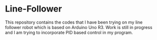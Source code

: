 # Line-Follower

This repository contains the codes that I have been trying on my line follower robot which is based on Arduino Uno R3. 
Work is still in progress and I am trying to incorporate PID based control in my program. 
